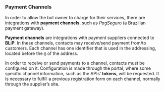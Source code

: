 ### Payment Channels

In order to allow the bot owner to charge for their services, there are integrations with **payment channels**, such as *PagSeguro* (a Brazilian payment gateway).

**Payment channels** are integrations with payment suppliers connected to **BLiP**. In these channels, contacts may receive/send payment from/to customers. Each channel has one identifier that is used in the addressing, located before the `@` of the address.

In order to receive or send payments to a channel, contacts must be configured on it. Configuration is made through the portal, where some specific channel information, such as the APIs’ **tokens**, will be requested. It is necessary to fulfill a previous registration form on each channel, normally through the supplier’s site. 